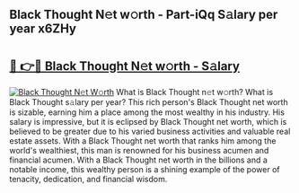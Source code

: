 ## Black Thought N𝚎t w𝚘rth - Part-iQq S𝚊lary per year x6ZHy

# <h2><a href="http://gc418at.nevu.top/?p=Black+Thought">🔗 👉🔴 Black Thought N𝚎t w𝚘rth - S𝚊lary</a></h2>

[![Black Thought N𝚎t W𝚘rth](https://i.imgur.com/Oavwk0R.jpeg)](http://gc418at.nevu.top/?p=Black+Thought)
What is Black Thought n𝚎t w𝚘rth? What is Black Thought s𝚊lary per year?
This rich person's Black Thought net worth is sizable, earning him a place among the most wealthy in his industry. His salary is impressive, but it is eclipsed by Black Thought net worth, which is believed to be greater due to his varied business activities and valuable real estate assets. With a Black Thought net worth that ranks him among the world's wealthiest, this man is renowned for his business acumen and financial acumen. With a Black Thought net worth in the billions and a notable income, this wealthy person is a shining example of the power of tenacity, dedication, and financial wisdom.
